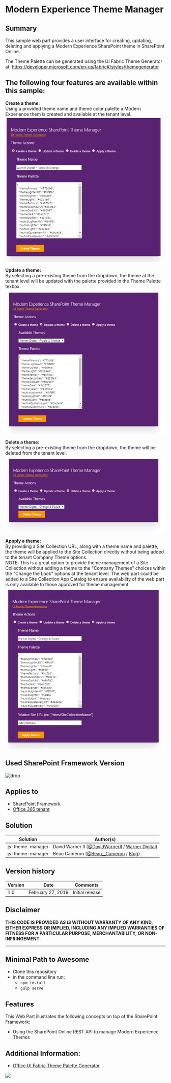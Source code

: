 # Modern Experience Theme Manager

## Summary
This sample web part provides a user interface for creating, updating, deleting and applying a Modern Experience SharePoint theme in SharePoint Online.

The Theme Palette can be generated using the UI Fabric Theme Generator at: https://developer.microsoft.com/en-us/fabric#/styles/themegenerator

<h2>The following four features are available within this sample:</h2>

<b>Create a theme:</b><br>
Using a provided theme name and theme color palette a Modern Experience them is created and available at the tenant level.
![preview](./assets/create-a-theme.png)

<b>Update a theme:</b><br>
By selecting a pre-existing theme from the dropdown, the theme at the tenant level will be updated with the palette provided in the Theme Palette texbox.
![preview](./assets/update-a-theme.png)

<b>Delete a theme:</b><br>
By selecting a pre-existing theme from the dropdown, the theme will be deleted from the tenant level.
![preview](./assets/delete-a-theme.png)

<b>Appply a theme:</b><br>
By providing a Site Collection URL, along with a theme name and palette, the theme will be applied to the Site Collection directly without being added to the tenant Company Theme options.<br>
NOTE: This is a great option to provide theme management of a Site Collection without adding a theme to the "Company Themes" choices within the "Change the Look" options at the tenant level. The web part could be added to a Site Collection App Catalog to ensure availability of the web part is only available to those approved for theme management.
![preview](./assets/apply-a-theme.png)


## Used SharePoint Framework Version 
![drop](https://img.shields.io/badge/drop-1.7.1-orange.svg)

## Applies to

* [SharePoint Framework](https:/dev.office.com/sharepoint)
* [Office 365 tenant](https://dev.office.com/sharepoint/docs/spfx/set-up-your-development-environment)


## Solution

Solution|Author(s)
--------|---------
js-theme-manager | David Warner II ([@DavidWarnerII](https://twitter.com/davidwarnerii) / [Warner Digital](http://warner.digital))
js-theme-manager | Beau Cameron ([@Beau__Cameron](https://twitter.com/@Beau__Cameron) / [Blog](https://beaucameron.net/))

## Version history

Version|Date|Comments
-------|----|--------
1.0|February 27, 2019|Initial release

## Disclaimer
**THIS CODE IS PROVIDED *AS IS* WITHOUT WARRANTY OF ANY KIND, EITHER EXPRESS OR IMPLIED, INCLUDING ANY IMPLIED WARRANTIES OF FITNESS FOR A PARTICULAR PURPOSE, MERCHANTABILITY, OR NON-INFRINGEMENT.**

---

## Minimal Path to Awesome

- Clone this repository
- in the command line run:
  - `npm install`
  - `gulp serve`



## Features
This Web Part illustrates the following concepts on top of the SharePoint Framework:

- Using the SharePoint Online REST API to manage Modern Experience Themes

## Additional Information:

- [Office UI Fabric Theme Palette Generator](https://developer.microsoft.com/en-us/fabric#/styles/themegenerator)

<img src="https://telemetry.sharepointpnp.com/sp-dev-fx-webparts/samples/js-theme-manager" />
